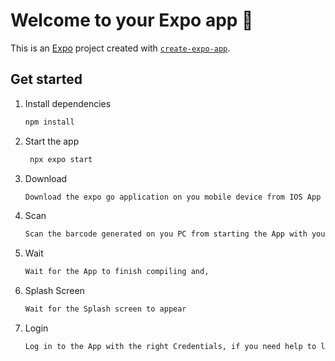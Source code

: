 # Welcome to your Expo app 👋

This is an [Expo](https://expo.dev) project created with [`create-expo-app`](https://www.npmjs.com/package/create-expo-app).

## Get started

1. Install dependencies

   ```bash
   npm install
   ```

2. Start the app

   ```bash
    npx expo start
   ```
3. Download

   ```bash
   Download the expo go application on you mobile device from IOS App Store or Google Play Store
   ```

4. Scan
   ```bash
   Scan the barcode generated on you PC from starting the App with your mobile device camera
   ```
   

5. Wait

    ```bash
   Wait for the App to finish compiling and,
    ```

6. Splash Screen

   ```bash
   Wait for the Splash screen to appear
   ```

7. Login

   ```bash
   Log in to the App with the right Credentials, if you need help to login with the right credentials please check api documentation sent via postman.
   ```